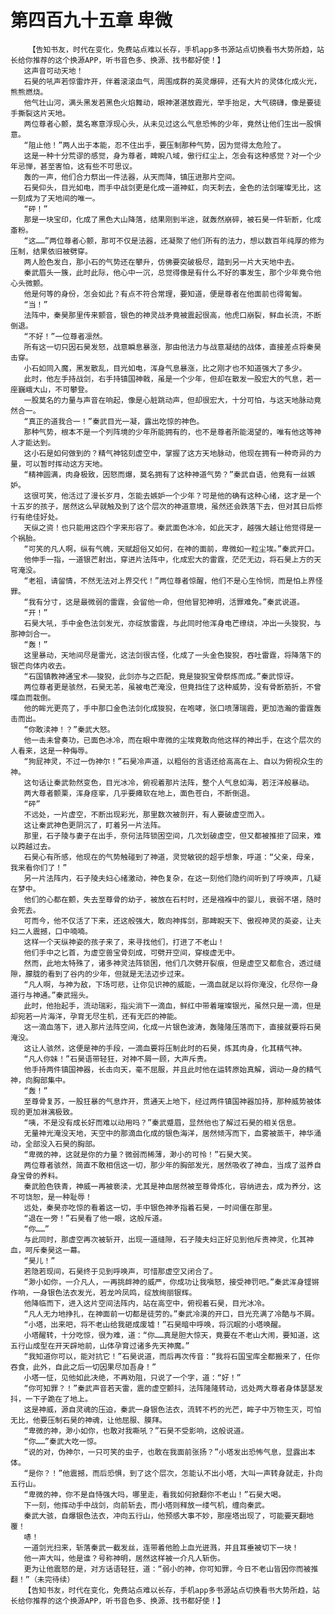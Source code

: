 # 第四百九十五章 卑微
        【告知书友，时代在变化，免费站点难以长存，手机app多书源站点切换看书大势所趋，站长给你推荐的这个换源APP，听书音色多、换源、找书都好使！】
       这声音可动天地！
       石昊的吼声若惊雷炸开，伴着滚滚血气，周围成群的英灵爆碎，还有大片的灵体化成火光，熊熊燃烧。
       他气壮山河，满头黑发若黑色火焰舞动，眼神湛湛放霞光，举手抬足，大气磅礴，像是要徒手撕裂这片天地。
       两位尊者心颤，莫名寒意浮现心头，从未见过这么气息恐怖的少年，竟然让他们生出一股惧意。
       “阻止他！”两人出于本能，忍不住出手，要压制那种气势，因为觉得太危险了。
       这是一种十分荒谬的感觉，身为尊者，睥睨八域，傲行红尘上，怎会有这种感觉？对一个少年忌惮，甚至害怕，这有些不可思议。
       轰的一声，他们合力祭出一件法器，从天而降，镇压进那片空间。
       石昊仰头，目光如电，而手中战剑更是化成一道神虹，向天刺去，金色的法剑璀璨无比，这一刻成为了天地间的唯一。
       “砰！”
       那是一块宝印，化成了黑色大山降落，结果刚到半途，就轰然崩碎，被石昊一件斩断，化成齑粉。
       “这……”两位尊者心颤，那可不仅是法器，还凝聚了他们所有的法力，想以数百年纯厚的修为压制，结果依旧被劈穿。
       两人脸色发白，那小石的气势还在攀升，仿佛要突破极尽，踏到另一片大天地中去。
       秦武眉头一簇，此时此际，他心中一沉，总觉得像是有什么不好的事发生，那个少年竟令他心头微颤。
       他是何等的身份，怎会如此？有点不符合常理，要知道，便是尊者在他面前也得匍匐。
       “当！”
       法阵中，秦昊那里传来颤音，银色的神灵战矛竟被震起很高，他虎口崩裂，鲜血长流，不断倒退。
       “不好！”一位尊者凛然。
       所有这一切只因石昊发怒，战意瞬息暴涨，那由他法力与战意凝结的战体，直接差点将秦昊击穿。
       小石如同入魔，黑发散乱，目光如电，浑身气息暴涨，比之刚才也不知道强大了多少。
       此时，他左手持战剑，右手持镇国神戟，虽是一个少年，但却在散发一股宏大的气息，若一座巍峨大山，不可攀登。
       一股莫名的力量与声音在响起，像是心脏跳动声，但却很宏大，十分可怕，与这天地脉动竟然合一。
       “真正的道我合一！”秦武目光一凝，露出吃惊的神色。
       那种气势，根本不是一个列阵境的少年所能拥有的，也不是尊者所能渴望的，唯有他这等神人才能达到。
       这小石是如何做到的？精气神铭刻虚空中，掌握了这方天地脉动，他现在拥有一种奇异的力量，可以暂时挥动这方天地。
       “精神圆满，肉身极致，因怒而爆，莫名拥有了这种神道气势？”秦武自语，他竟有一丝嫉妒。
       这很可笑，他活过了漫长岁月，怎能去嫉妒一个少年？可是他的确有这种心绪，这才是一个十五岁的孩子，居然这么早就触及到了这个层次的神道意境，虽然还会跌落下去，但对其日后修行有绝佳好处。
       天纵之资！也只能用这四个字来形容了。秦武面色冰冷，如此天才，越强大越让他觉得是一个祸胎。
       “可笑的凡人啊，纵有气魄，天赋超俗又如何，在神的面前，卑微如一粒尘埃。”秦武开口。
       他伸手一指，一道银芒射出，穿进片法阵中，化成宏大的雷霆，茫茫无边，将石昊上方的天穹淹没。
       “老祖，请留情，不然无法对上界交代！”两位尊者惊醒，他们不是心生怜悯，而是怕上界怪罪。
       “我有分寸，这是最微弱的雷霆，会留他一命，但他冒犯神明，活罪难免。”秦武说道。
       “开！”
       石昊大吼，手中金色法剑发光，亦绽放雷霆，与此同时他浑身电芒缭绕，冲出一头狻猊，与那神剑合一。
       “轰！”
       这里暴动，天地间尽是雷光，这法剑很古怪，化成了一头金色狻猊，吞吐雷霆，将降落下的银芒向体内收去。
       “石国镇教神通宝术——狻猊，此剑亦与之匹配，竟是狻猊宝骨祭炼而成。”秦武惊讶。
       两位尊者更是骇然，石昊无恙，虽被电芒淹没，但竟挡住了这种威势，没有骨断筋折，不曾喋血而栽倒。
       他的眸光更亮了，手中那口金色法剑化成狻猊，在咆哮，张口喷薄瑞霞，更加浩瀚的雷霆轰击而出。
       “你敢渎神！？”秦武大怒。
       他一击未曾奏功，已面色冰冷，而在眼中卑微的尘埃竟敢向他这样的神出手，在这个层次的人看来，这是一种侮辱。
       “狗屁神灵，不过一伪神尔！”石昊冷声道，以粗俗的言语还给高高在上、自以为俯视众生的神。
       这句话让秦武勃然变色，目光冰冷，俯视着那片法阵，整个人气息如海，若汪洋般暴动。
       两大尊者颤栗，浑身痉挛，几乎要瘫软在地上，面色苍白，不断倒退。
       “砰”
       不远处，一片虚空，不断出现彩光，那里数次被剖开，有人要破虚空而入。
       这让秦武神色更阴沉了，盯着另一片法阵。
       那里，石子陵与妻子在出手，奈何法阵锁困空间，几次划破虚空，但又都被推拒了回来，难以跨越过去。
       石昊心有所感，他现在的气势触碰到了神道，灵觉敏锐的超乎想象，呼道：“父亲，母亲，我来看你们了！”
       另一片法阵内，石子陵夫妇心绪激动，神色复杂，在这一刻他们隐约间听到了呼唤声，几疑在梦中。
       他们的心都在颤，失去至尊骨的幼子，被放在石村时，还是襁褓中的婴儿，衰弱不堪，随时会死去。
       可而今，他不仅活了下来，还这般强大，敢向神挥剑，那睥睨天下、傲视神灵的英姿，让夫妇二人震撼，口中喃喃。
       这样一个天纵神姿的孩子来了，来寻找他们，打进了不老山！
       他们手中之匕首，为虚空兽宝骨刻成，可劈开空间，穿梭虚无中。
       然而，此地太特殊了，诸多神灵法阵锁困，他们几次劈开裂痕，但是虚空又都愈合，透过缝隙，朦胧的看到了谷内的少年，但就是无法迈步过来。
       “凡人啊，与神为敌，下场可悲，让你见识神的威能，一滴血就足以将你淹没，化尽你一身道行与神通。”秦武摇头。
       此时，他抬起手，流动瑞彩，指尖淌下一滴血，鲜红中带着璀璨银光，虽然只是一滴，但是却宛若一片海洋，孕育无尽生机，还有无匹的神能。
       这一滴血落下，进入那片法阵空间，化成一片银色波涛，轰隆隆压落而下，直接就要将石昊淹没。
       这让人骇然，这便是神的手段，一滴血要将压制此时的石昊，炼其肉身，化其精气神。
       “凡人你妹！”石昊语带轻狂，对神不屑一顾，大声斥责。
       他手持两件镇国神器，长击向天，毫不屈服，并且此时他在运转原始真解，调动一身的精气神，向胸部集中。
       “轰！”
       至尊骨复苏，一股狂暴的气息炸开，贯通天上地下，经过两件镇国神器加持，那种威势被体现的更加淋漓极致。
       “咦，不是没有成长好而难以动用吗？”秦武蹙眉，显然他也了解过石昊的相关信息。
       无量神光淹没天地，天空中的那滴血化成的银色海洋，居然倾泻而下，血雾被蒸干，神华涌动，全部没入石昊的胸部。
       “卑微的神，这就是你的力量？微弱而稀薄，渺小的可怜！”石昊大笑。
       两位尊者骇然，简直不敢相信这一切，那少年的胸部发光，居然吸收了神血，当成了滋养自身宝骨的养料。
       秦武脸色铁青，神威一再被亵渎，尤其是神血居然被至尊骨炼化，容纳进去，成为养分，这不可饶恕，是一种耻辱！
       远处，秦昊亦吃惊的看着这一切，手中银色神矛指着石昊，一时间僵在那里。
       “退在一旁！”石昊看了他一眼，这般斥道。
       “你……”
       与此同时，那虚空再次被斩开，出现一道缝隙，石子陵夫妇正好见到他斥责神灵，化其神血，呵斥秦昊这一幕。
       “昊儿！”
       若隐若现间，石昊终于见到呼唤声，可惜那虚空又闭合了。
       “渺小如你，一介凡人，一再挑衅神的威严，你成功让我嗔怒，接受神罚吧。”秦武浑身铿锵作响，一身银色法衣发光，若龙吟凤鸣，绽放绚丽银辉。
       他降临而下，进入这片空间法阵内，站在高空中，俯视着石昊，目光冰冷。
       “凡人无力地挣扎，在神面前一切都是徒劳的。”秦武冷漠的开口，目光充满了冷酷与不屑。
       “小塔，出来吧，将不老山给我砸成废墟！”石昊暗中呼唤，将沉眠的小塔唤醒。
       小塔醒转，十分吃惊，很为难，道：“你……真是胆大惊天，竟要在不老山大闹，要知道，这五行山成型在开天辟地前，山体孕育过诸多先天神魔。”
       “我知道你可以，能对抗它！”石昊说道，而后再次传音：“我将石国宝库全都搬来了，任你吞食，此外，自此之后一切因果尽加吾身！”
       小塔一怔，见他如此决绝，不再劝阻，只说了一个字，道：“好！”
       “你可知罪？！”秦武声音若天雷，震的虚空颤抖，法阵隆隆转动，远处两大尊者身体瑟瑟发抖，一下子跪在了地上。
       这是神威，源自灵魂的压迫，秦武一身银色法衣，流转不朽的光芒，眸子中万物生灭，可怕无比，他要压制石昊的神魂，让他屈服、膜拜。
       “卑微的神，渺小如你，也敢对我嘶吼？”石昊不受影响，这般说道。
       “你……”秦武大吃一惊。
       “说的对，伪神尔，一只可笑的虫子，也敢在我面前张扬？”小塔发出恐怖气息，显露出本体。
       “是你？！”他震撼，而后恐惧，到了这个层次，怎能认不出小塔，大叫一声转身就走，扑向五行山。
       “卑微的神，你不是自恃强大吗，哪里走，看我如何掀翻你不老山！”石昊大喝。
       下一刻，他挥动手中战剑，向前斩去，而小塔则释放一缕气机，缠向秦武。
       秦武大骇，自爆银色法衣，冲向五行山，他预感大事不妙，那座塔出现了，可能要天翻地覆！
       哧！
       一道剑光扫来，斩落秦武一截发丝，连带着他脸上血光迸溅，并且耳垂被切下一块！
       他一声大叫，他是谁？号称神明，居然这样被一介凡人斩伤。
       更为让他震怒的是，对方话语轻狂，道：“弱小的神，你可知罪，今日不老山皆因你而被推翻！”（未完待续）
       【告知书友，时代在变化，免费站点难以长存，手机app多书源站点切换看书大势所趋，站长给你推荐的这个换源APP，听书音色多、换源、找书都好使！】